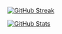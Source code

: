 [![GitHub Streak](https://github-readme-streak-stats-nine-tau-72.vercel.app/?user=dkorunic)](https://git.io/streak-stats)

[![GitHub Stats](https://github-readme-stats-three-roan-64.vercel.app/api?username=dkorunic&show_icons=true&count_private=true)](https://github.com/anuraghazra/github-readme-stats)
